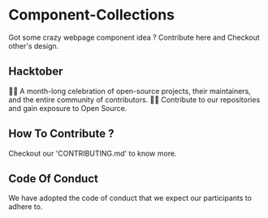 # Component-Collections
Got some crazy webpage component idea ? Contribute here and Checkout other's design.

## Hacktober
👩‍💻 A month-long celebration of open-source projects, their maintainers, and the entire community of contributors.
👩‍💻 Contribute to our repositories and gain exposure to Open Source.

## How To Contribute ?
Checkout our 'CONTRIBUTING.md' to know more.

## Code Of Conduct
We have adopted the code of conduct that we expect our participants to adhere to.

